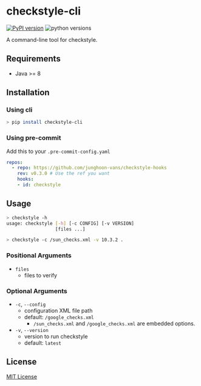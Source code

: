 checkstyle-cli
===

[![PyPI version](https://img.shields.io/pypi/v/checkstyle-cli?style=flat-square)](https://pypi.org/project/checkstyle-cli/)
![python versions](https://img.shields.io/pypi/pyversions/checkstyle-cli?style=flat-square)

A command-line tool for checkstyle.

Requirements
---

- Java >= 8

Installation
---

### Using cli

```bash
> pip install checkstyle-cli
```

### Using pre-commit

Add this to your `.pre-commit-config.yaml`

```yaml
repos:
  - repo: https://github.com/junghoon-vans/checkstyle-hooks
    rev: v0.3.0 # Use the ref you want
    hooks:
    - id: checkstyle
```

Usage
---

```bash
> checkstyle -h
usage: checkstyle [-h] [-c CONFIG] [-v VERSION]
                  [files ...]

> checkstyle -c /sun_checks.xml -v 10.3.2 .
```

### Positional Arguments

- `files`
  - files to verify 

### Optional Arguments

- `-c`, `--config`
  - configuration XML file path
  - default: `/google_checks.xml`
    - `/sun_checks.xml` and `/google_checks.xml` are embedded options.
- `-v`, `--version`
  - version to run checkstyle
  - default: `latest`

License
---

[MIT License](https://github.com/junghoon-vans/checkstyle-cli/blob/main/LICENSE)
